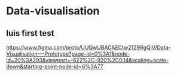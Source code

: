 # Data-visualisation
 
## luis first test

https://www.figma.com/proto/UUQwUBACAECtw21Z9RgQjV/Data-Visualisation---Prototype?page-id=0%3A1&node-id=20%3A293&viewport=-622%2C-920%2C0.14&scaling=scale-down&starting-point-node-id=6%3A77
